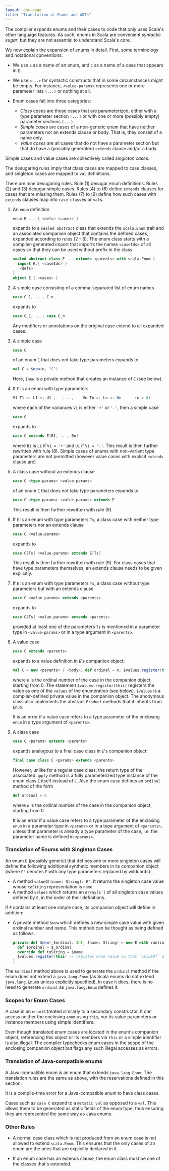 ```yaml
---
layout: doc-page
title: "Translation of Enums and ADTs"
---
```


The compiler expands enums and their cases to code that only uses
Scala's other language features. As such, enums in Scala are
convenient _syntactic sugar_, but they are not essential to understand
Scala's core.

We now explain the expansion of enums in detail. First,
some terminology and notational conventions:

 - We use `E` as a name of an enum, and `C` as a name of a case that appears in `E`.
 - We use `<...>` for syntactic constructs that in some circumstances might be empty. For instance,
   `<value-params>` represents one or more parameter lists `(...)` or nothing at all.

 - Enum cases fall into three categories:

   - _Class cases_ are those cases that are parameterized, either with a type parameter section `[...]` or with one or more (possibly empty) parameter sections `(...)`.
   - _Simple cases_ are cases of a non-generic enum that have neither parameters nor an extends clause or body. That is, they consist of a name only.
   - _Value cases_ are all cases that do not have a parameter section but that do have a (possibly generated) `extends` clause and/or a body.

  Simple cases and value cases are collectively called _singleton cases_.

The desugaring rules imply that class cases are mapped to case classes, and singleton cases are mapped to `val` definitions.

There are nine desugaring rules. Rule (1) desugar enum definitions. Rules
(2) and (3) desugar simple cases. Rules (4) to (6) define `extends` clauses for cases that
are missing them. Rules (7) to (9) define how such cases with `extends` clauses
map into `case class`es or `val`s.

1. An `enum` definition
   ```scala
   enum E ... { <defs> <cases> }
   ```
   expands to a `sealed abstract` class that extends the `scala.Enum` trait and
   an associated companion object that contains the defined cases, expanded according
   to rules (2 - 8). The enum class starts with a compiler-generated import that imports
   the names `<caseIds>` of all cases so that they can be used without prefix in the class.
   ```scala
   sealed abstract class E ... extends <parents> with scala.Enum {
     import E.{ <caseIds> }
      <defs>
   }
   object E { <cases> }
   ```

2. A simple case consisting of a comma-separated list of enum names
   ```scala
   case C_1, ..., C_n
   ```
   expands to
   ```scala
   case C_1; ...; case C_n
   ```
   Any modifiers or annotations on the original case extend to all expanded
   cases.

3. A simple case
   ```scala
   case C
   ```
   of an enum `E` that does not take type parameters expands to
   ```scala
   val C = $new(n, "C")
   ```
   Here, `$new` is a private method that creates an instance of `E` (see
   below).

4. If `E` is an enum with type parameters
   ```scala
   V1 T1 >: L1 <: U1 ,   ... ,    Vn Tn >: Ln <: Un      (n > 0)
   ```
   where each of the variances `Vi` is either `'+'` or `'-'`, then a simple case
   ```scala
   case C
   ```
   expands to
   ```scala
   case C extends E[B1, ..., Bn]
   ```
   where `Bi` is `Li` if `Vi = '+'` and `Ui` if `Vi = '-'`. This result is then further
   rewritten with rule (8). Simple cases of enums with non-variant type
   parameters are not permitted (however value cases with explicit `extends` clause are)

5. A class case without an extends clause
   ```scala
   case C <type-params> <value-params>
   ```
   of an enum `E` that does not take type parameters expands to
   ```scala
   case C <type-params> <value-params> extends E
   ```
   This result is then further rewritten with rule (9).

6. If `E` is an enum with type parameters `Ts`, a class case with neither type parameters nor an extends clause
   ```scala
   case C <value-params>
   ```
   expands to
   ```scala
   case C[Ts] <value-params> extends E[Ts]
   ```
   This result is then further rewritten with rule (9). For class cases that have type parameters themselves, an extends clause needs to be given explicitly.

7. If `E` is an enum with type parameters `Ts`, a class case without type parameters but with an extends clause
   ```scala
   case C <value-params> extends <parents>
   ```
   expands to
   ```scala
   case C[Ts] <value-params> extends <parents>
   ```
   provided at least one of the parameters `Ts` is mentioned in a parameter type in
   `<value-params>` or in a type argument in `<parents>`.

8. A value case
   ```scala
   case C extends <parents>
   ```
   expands to a value definition in `E`'s companion object:
   ```scala
   val C = new <parents> { <body>; def ordinal = n; $values.register(this) }
   ```
   where `n` is the ordinal number of the case in the companion object,
   starting from 0.  The statement `$values.register(this)` registers the value
   as one of the `values` of the enumeration (see below). `$values` is a
   compiler-defined private value in the companion object. The anonymous class also
   implements the abstract `Product` methods that it inherits from `Enum`.


   It is an error if a value case refers to a type parameter of the enclosing `enum`
   in a type argument of `<parents>`.

9. A class case
   ```scala
   case C <params> extends <parents>
   ```
   expands analogous to a final case class in `E`'s companion object:
   ```scala
   final case class C <params> extends <parents>
   ```
   However, unlike for a regular case class, the return type of the associated
   `apply` method is a fully parameterized type instance of the enum class `E`
   itself instead of `C`.  Also the enum case defines an `ordinal` method of
   the form
   ```scala
   def ordinal = n
   ```
   where `n` is the ordinal number of the case in the companion object,
   starting from 0.

   It is an error if a value case refers to a type parameter of the enclosing `enum`
   in a parameter type in `<params>` or in a type argument of `<parents>`, unless that parameter is already
   a type parameter of the case, i.e. the parameter name is defined in `<params>`.


### Translation of Enums with Singleton Cases

An enum `E` (possibly generic) that defines one or more singleton cases
will define the following additional synthetic members in its companion object (where `E'` denotes `E` with
any type parameters replaced by wildcards):

   - A method `valueOf(name: String): E'`. It returns the singleton case value whose
     `toString` representation is `name`.
   - A method `values` which returns an `Array[E']` of all singleton case
     values defined by `E`, in the order of their definitions.

If `E` contains at least one simple case, its companion object will define in addition:

   - A private method `$new` which defines a new simple case value with given
     ordinal number and name. This method can be thought as being defined as
     follows.
     ```scala
     private def $new(_$ordinal: Int, $name: String) = new E with runtime.EnumValue {
       def $ordinal = $_ordinal
       override def toString = $name
       $values.register(this) // register enum value so that `valueOf` and `values` can return it.
     }
     ```

The `$ordinal` method above is used to generate the `ordinal` method if the enum does not extend a `java.lang.Enum` (as Scala enums do not extend `java.lang.Enum`s unless explicitly specified). In case it does, there is no need to generate `ordinal` as `java.lang.Enum` defines it.

### Scopes for Enum Cases

A case in an `enum` is treated similarly to a secondary constructor. It can access neither the enclosing `enum` using `this`, nor its value parameters or instance members using simple
identifiers.

Even though translated enum cases are located in the enum's companion object, referencing
this object or its members via `this` or a simple identifier is also illegal. The compiler typechecks enum cases in the scope of the enclosing companion object but flags any such illegal accesses as errors.

### Translation of Java-compatible enums
A Java-compatible enum is an enum that extends `java.lang.Enum`. The translation rules are the same as above, with the reservations defined in this section.

It is a compile-time error for a Java-compatible enum to have class cases.

Cases such as `case C` expand to a `@static val` as opposed to a `val`. This allows them to be generated as static fields of the enum type, thus ensuring they are represented the same way as Java enums.

### Other Rules

 - A normal case class which is not produced from an enum case is not allowed to extend
`scala.Enum`. This ensures that the only cases of an enum are the ones that are
explicitly declared in it.

 - If an enum case has an extends clause, the enum class must be one of the
   classes that's extended.
